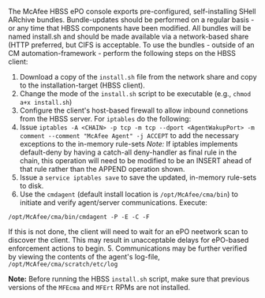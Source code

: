 The McAfee HBSS ePO console exports pre-configured, self-installing SHell ARchive bundles. Bundle-updates should be performed on a regular basis - or any time that HBSS components have been modified. All bundles will be named install.sh and should be made available via a network-based share (HTTP preferred, but CIFS is acceptable. To use the bundles - outside of an CM automation-framework - perform the following steps on the HBSS client:

1. Download a copy of the `install.sh` file from the network share and copy to the installation-target (HBSS client).
2. Change the mode of the `install.sh` script to be executable (e.g., `chmod a+x install.sh`)
3. Configure the client's host-based firewall to allow inbound connetions from the HBSS server. For `iptables` do the following:
  1. Issue `iptables -A <CHAIN> -p tcp -m tcp --dport <AgentWakupPort> -m comment --comment "McAfee Agent" -j ACCEPT` to add the necessary exceptions to the in-memory rule-sets
  *Note:* If iptables implements default-deny by having a catch-all deny-handler as final rule in the chain, this operation will need to be modified to be an INSERT ahead of that rule rather than the APPEND operation shown.
  2. Issue a `service iptables save` to save the updated, in-memory rule-sets to disk.
4. Use the `cmdagent` (default install location is `/opt/McAfee/cma/bin`) to initiate  and verify agent/server communications. Execute:

  ~~~
/opt/McAfee/cma/bin/cmdagent -P -E -C -F
  ~~~

  If this is not done, the client will need to wait for an ePO neetwork scan to discover the client. This may result in unacceptable delays for ePO-based enforcement actions to begin.
5. Communications may be further verified by viewing the contents of the agent's log-file, `/opt/McAfee/cma/scratch/etc/log`

**Note:** Before running the HBSS `install.sh` script, make sure that previous versions of the `MFEcma` and `MFErt` RPMs are not installed.
